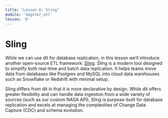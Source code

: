 ```yaml
---
title: "Lesson 6: Sling"
module: 'dagster_etl'
lesson: '6'
---
```


# Sling

While we can use dlt for database replication, in this lesson we’ll introduce another open-source ETL framework: [Sling](https://docs.slingdata.io/). Sling is a modern tool designed to simplify both real-time and batch data replication. It helps teams move data from databases like Postgres and MySQL into cloud data warehouses such as Snowflake or Redshift with minimal setup.

Sling differs from dlt in that it is more declarative by design. While dlt offers greater flexibility and can handle data ingestion from a wide variety of sources (such as our custom NASA API), Sling is purpose-built for database replication and excels at managing the complexities of Change Data Capture (CDC) and schema evolution.
